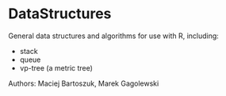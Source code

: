 # DataStructures

General data structures and algorithms for use with R, including:

* stack
* queue
* vp-tree (a metric tree)

Authors: Maciej Bartoszuk, Marek Gagolewski
